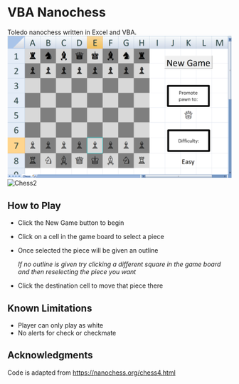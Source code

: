 # VBA Nanochess
Toledo nanochess written in Excel and VBA.
![Chess1](images/Chess1.PNG?raw=true "Chess1")
![Chess2](./Chess1.Gif)

## How to Play
- Click the New Game button to begin
- Click on a cell in the game board to select a piece
- Once selected the piece will be given an outline 

    *If no outline is given try clicking a different square in the game board and then reselecting the piece you want*
- Click the destination cell to move that piece there

## Known Limitations
- Player can only play as white
- No alerts for check or checkmate

## Acknowledgments
Code is adapted from https://nanochess.org/chess4.html